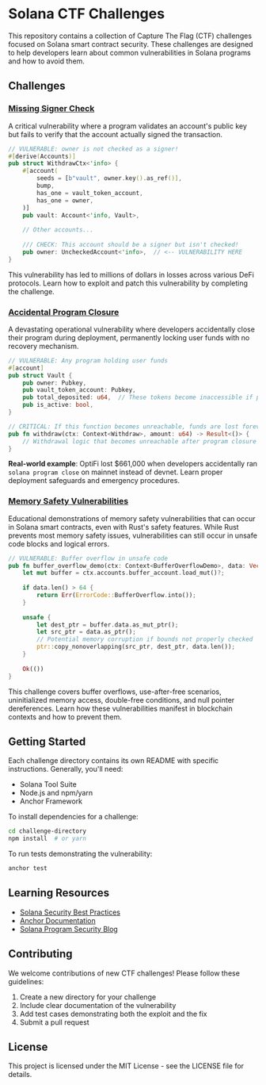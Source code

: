 # Solana CTF Challenges

This repository contains a collection of Capture The Flag (CTF) challenges focused on Solana smart contract security. These challenges are designed to help developers learn about common vulnerabilities in Solana programs and how to avoid them.

## Challenges

### [Missing Signer Check](./missing-signer-check/)

A critical vulnerability where a program validates an account's public key but fails to verify that the account actually signed the transaction.

```rust
// VULNERABLE: owner is not checked as a signer!
#[derive(Accounts)]
pub struct WithdrawCtx<'info> {
    #[account(
        seeds = [b"vault", owner.key().as_ref()],
        bump,
        has_one = vault_token_account,
        has_one = owner,
    )]
    pub vault: Account<'info, Vault>,
    
    // Other accounts...
    
    /// CHECK: This account should be a signer but isn't checked!
    pub owner: UncheckedAccount<'info>,  // <-- VULNERABILITY HERE
}
```

This vulnerability has led to millions of dollars in losses across various DeFi protocols. Learn how to exploit and patch this vulnerability by completing the challenge.

### [Accidental Program Closure](./solana-program-close/)

A devastating operational vulnerability where developers accidentally close their program during deployment, permanently locking user funds with no recovery mechanism.

```rust
// VULNERABLE: Any program holding user funds
#[account]
pub struct Vault {
    pub owner: Pubkey,
    pub vault_token_account: Pubkey,
    pub total_deposited: u64,  // These tokens become inaccessible if program closes
    pub is_active: bool,
}

// CRITICAL: If this function becomes unreachable, funds are lost forever
pub fn withdraw(ctx: Context<Withdraw>, amount: u64) -> Result<()> {
    // Withdrawal logic that becomes unreachable after program closure
}
```

**Real-world example**: OptiFi lost $661,000 when developers accidentally ran `solana program close` on mainnet instead of devnet. Learn proper deployment safeguards and emergency procedures.

### [Memory Safety Vulnerabilities](./memory-safety-vulns/memory-safety-vulns/)

Educational demonstrations of memory safety vulnerabilities that can occur in Solana smart contracts, even with Rust's safety features. While Rust prevents most memory safety issues, vulnerabilities can still occur in unsafe code blocks and logical errors.

```rust
// VULNERABLE: Buffer overflow in unsafe code
pub fn buffer_overflow_demo(ctx: Context<BufferOverflowDemo>, data: Vec<u8>) -> Result<()> {
    let mut buffer = ctx.accounts.buffer_account.load_mut()?;
    
    if data.len() > 64 {
        return Err(ErrorCode::BufferOverflow.into());
    }
    
    unsafe {
        let dest_ptr = buffer.data.as_mut_ptr();
        let src_ptr = data.as_ptr();
        // Potential memory corruption if bounds not properly checked
        ptr::copy_nonoverlapping(src_ptr, dest_ptr, data.len());
    }
    
    Ok(())
}
```

This challenge covers buffer overflows, use-after-free scenarios, uninitialized memory access, double-free conditions, and null pointer dereferences. Learn how these vulnerabilities manifest in blockchain contexts and how to prevent them.

## Getting Started

Each challenge directory contains its own README with specific instructions. Generally, you'll need:

- Solana Tool Suite
- Node.js and npm/yarn
- Anchor Framework

To install dependencies for a challenge:

```bash
cd challenge-directory
npm install  # or yarn
```

To run tests demonstrating the vulnerability:

```bash
anchor test
```

## Learning Resources

- [Solana Security Best Practices](https://docs.solana.com/developing/programming-model/overview)
- [Anchor Documentation](https://docs.rs/anchor-lang/latest/anchor_lang/)
- [Solana Program Security Blog](https://blog.neodyme.io/posts/solana_common_security_issues)

## Contributing

We welcome contributions of new CTF challenges! Please follow these guidelines:
1. Create a new directory for your challenge
2. Include clear documentation of the vulnerability
3. Add test cases demonstrating both the exploit and the fix
4. Submit a pull request

## License

This project is licensed under the MIT License - see the LICENSE file for details. 